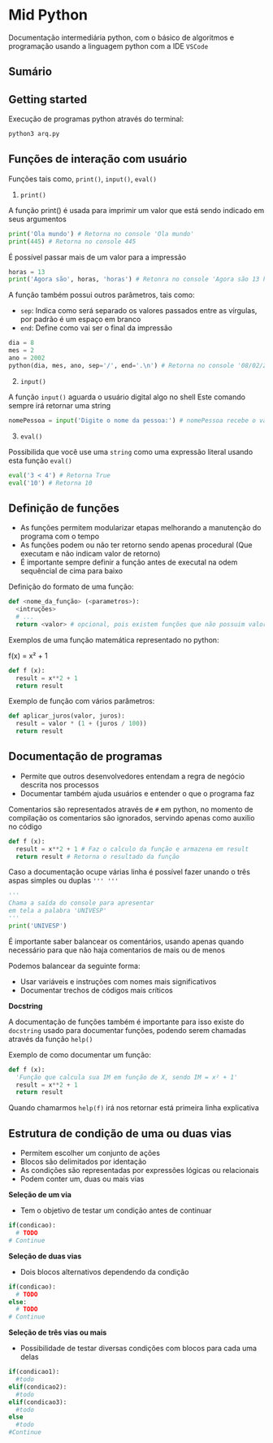 # Mid Python

Documentação intermediária python, com o básico de algoritmos e programação usando a linguagem python com a IDE `VSCode`

## Sumário

## Getting started

Execução de programas python através do terminal:

```bash
python3 arq.py
```

## Funções de interação com usuário

Funções tais como, `print()`, `input()`, `eval()`

1. `print()`

A função print() é usada para imprimir um valor que está sendo indicado em seus argumentos

```python
print('Ola mundo') # Retorna no console 'Ola mundo'
print(445) # Retorna no console 445
```

É possível passar mais de um valor para a impressão

```python
horas = 13
print('Agora são', horas, 'horas') # Retonra no console 'Agora são 13 horas'
```

A função também possui outros parâmetros, tais como:

- `sep`: Indica como será separado os valores passados entre as vírgulas, por padrão é um espaço em branco
- `end`: Define como vai ser o final da impressão

```python
dia = 8
mes = 2
ano = 2002
python(dia, mes, ano, sep='/', end='.\n') # Retorna no console '08/02/2002.'
```

2. `input()`

A função `input()` aguarda o usuário digital algo no shell
Este comando sempre irá retornar uma string

```python
nomePessoa = input('Digite o nome da pessoa:') # nomePessoa recebe o valor digitado aqui
```

3. `eval()`

Possibilida que você use uma `string` como uma expressão literal usando esta função `eval()`

```python
eval('3 < 4') # Retorna True
eval('10') # Retorna 10
```

## Definição de funções

- As funções permitem modularizar etapas melhorando a manutenção do programa com o tempo
- As funções podem ou não ter retorno sendo apenas procedural (Que executam e não indicam valor de retorno)
- É importante sempre definir a função antes de executal na odem sequêncial de cima para baixo

Definição do formato de uma função:

```python
def <nome_da_função> (<parametros>):
  <intruções>
  # ...
  return <valor> # opcional, pois existem funções que não possuim valor
```

Exemplos de uma função matemática representado no python:

f(x) = x² + 1

```python
def f (x):
  result = x**2 + 1
  return result
```

Exemplo de função com vários parâmetros:

```python
def aplicar_juros(valor, juros):
  result = valor * (1 + (juros / 100))
  return result
```

## Documentação de programas

- Permite que outros desenvolvedores entendam a regra de negócio descrita nos processos
- Documentar também ajuda usuários e entender o que o programa faz

Comentarios são representados através de `#` em python, no momento de compilação os comentarios são ignorados, servindo apenas como auxilio no código

```python
def f (x):
  result = x**2 + 1 # Faz o calculo da função e armazena em result
  return result # Retorna o resultado da função
```

Caso a documentação ocupe várias linha é possível fazer unando o três aspas simples ou duplas `''' '''`

```python
'''
Chama a saída do console para apresentar
em tela a palabra 'UNIVESP'
'''
print('UNIVESP')
```

É importante saber balancear os comentários, usando apenas quando necessário para que não haja comentarios de mais ou de menos

Podemos balancear da seguinte forma:

- Usar variáveis e instruções com nomes mais significativos
- Documentar trechos de códigos mais críticos

**Docstring**

A documentação de funções também é importante para isso existe do `docstring` usado para documentar funções, podendo serem chamadas através da função `help()`

Exemplo de como documentar um função:

```python
def f (x):
  'Função que calcula sua IM em função de X, sendo IM = x² + 1'
  result = x**2 + 1
  return result
```

Quando chamarmos `help(f)` irá nos retornar está primeira linha explicativa

## Estrutura de condição de uma ou duas vias

- Permitem escolher um conjunto de ações
- Blocos são delimitados por identação
- As condições são representadas por expressões lógicas ou relacionais
- Podem conter um, duas ou mais vias

**Seleção de um via**

- Tem o objetivo de testar um condição antes de continuar

```python
if(condicao):
  # TODO
# Continue
```

**Seleção de duas vias**

- Dois blocos alternativos dependendo da condição

```python
if(condicao):
  # TODO
else:
  # TODO
# Continue
```

**Seleção de três vias ou mais**

- Possibilidade de testar diversas condições com blocos para cada uma delas

```python
if(condicao1):
  #todo
elif(condicao2):
  #todo
elif(condicao3):
  #todo
else
  #todo
#Continue
```
